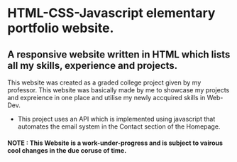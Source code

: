 # HTML-CSS-Javascript elementary portfolio website. 

## A responsive website written in HTML which lists all my skills, experience and projects.

This website was created as a graded college project given by my professor. This website was basically made by me to showcase my projects and expreience in one place and utilise my newly accquired skills in Web-Dev.

* This project uses an API which is implemented using javascript that automates the email system in the Contact section of the Homepage. 

#### NOTE : This Website is a work-under-progress and is subject to vairous cool changes in the due coruse of time.